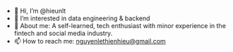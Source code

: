 - 👋 Hi, I’m @hieunlt
- 👀 I’m interested in data engineering & backend
- 🌱 About me: A self-learned, tech enthusiast with minor experience in the fintech and social media industry.
- 📫 How to reach me: nguyenlethienhieu@gmail.com

<!---
hieunlt/hieunlt is a ✨ special ✨ repository because its `README.md` (this file) appears on your GitHub profile.
You can click the Preview link to take a look at your changes.
--->

